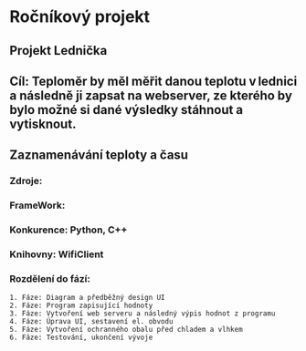 # Ročníkový projekt
## Projekt Lednička
## Cíl: Teploměr by měl měřit danou teplotu v lednici a následně ji zapsat na webserver, ze kterého by bylo možné si dané výsledky stáhnout a vytisknout. 
##      Zaznamenávání teploty a času
### Zdroje:
### FrameWork:
### Konkurence: Python, C++
### Knihovny: WifiClient


### Rozdělení do fází:
    1. Fáze: Diagram a předběžný design UI
    2. Fáze: Program zapisující hodnoty
    3. Fáze: Vytvoření web serveru a následný výpis hodnot z programu
    4. Fáze: Úprava UI, sestavení el. obvodu
    5. Fáze: Vytvoření ochranného obalu před chladem a vlhkem
    6. Fáze: Testování, ukončení vývoje
